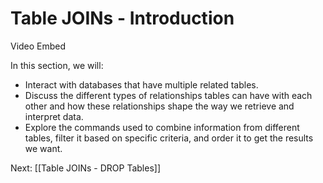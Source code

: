 # Table JOINs - Introduction

Video Embed

In this section, we will:
- Interact with databases that have multiple related tables.
- Discuss the different types of relationships tables can have with each other and how these relationships shape the way we retrieve and interpret data. 
- Explore the commands used to combine information from different tables, filter it based on specific criteria, and order it to get the results we want.



Next: [[Table JOINs - DROP Tables]]
